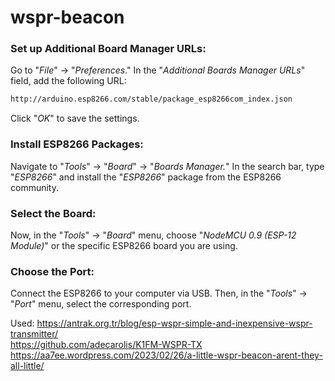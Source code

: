 # wspr-beacon

### Set up Additional Board Manager URLs:
Go to "_File_" -> "_Preferences_." In the "_Additional Boards Manager URLs_" field, add the following URL:
```sh
http://arduino.esp8266.com/stable/package_esp8266com_index.json
```
Click "_OK_" to save the settings.

### Install ESP8266 Packages:
Navigate to "_Tools_" -> "_Board_" -> "_Boards Manager._" In the search bar, type "_ESP8266_" and install the "_ESP8266_" package from the ESP8266 community.

### Select the Board:
Now, in the "_Tools_" -> "_Board_" menu, choose "_NodeMCU 0.9 (ESP-12 Module)_" or the specific ESP8266 board you are using.

### Choose the Port:
Connect the ESP8266 to your computer via USB. Then, in the "_Tools_" -> "_Port_" menu, select the corresponding port.


Used:
https://antrak.org.tr/blog/esp-wspr-simple-and-inexpensive-wspr-transmitter/  
https://github.com/adecarolis/K1FM-WSPR-TX  
https://aa7ee.wordpress.com/2023/02/26/a-little-wspr-beacon-arent-they-all-little/  
